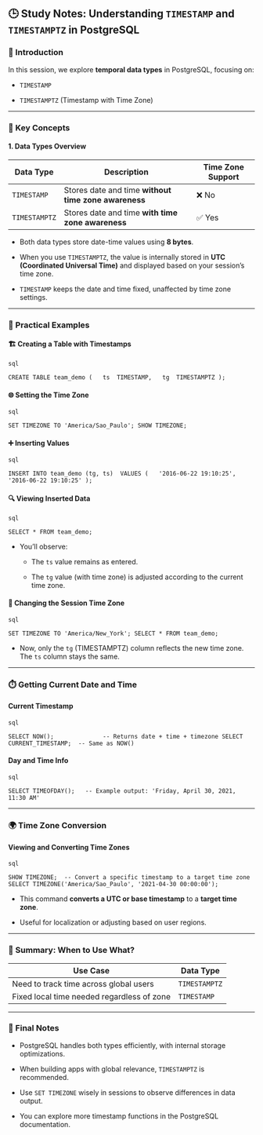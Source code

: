 ## 🕒 Study Notes: Understanding `TIMESTAMP` and `TIMESTAMPTZ` in PostgreSQL

### 📘 Introduction

In this session, we explore **temporal data types** in PostgreSQL, focusing on:

- `TIMESTAMP`
    
- `TIMESTAMPTZ` (Timestamp with Time Zone)
    

---

### 🧩 Key Concepts

#### 1. **Data Types Overview**

|Data Type|Description|Time Zone Support|
|---|---|---|
|`TIMESTAMP`|Stores date and time **without time zone awareness**|❌ No|
|`TIMESTAMPTZ`|Stores date and time **with time zone awareness**|✅ Yes|

- Both data types store date-time values using **8 bytes**.
    
- When you use `TIMESTAMPTZ`, the value is internally stored in **UTC (Coordinated Universal Time)** and displayed based on your session’s time zone.
    
- `TIMESTAMP` keeps the date and time fixed, unaffected by time zone settings.
    

---

### 🧪 Practical Examples

#### 🏗️ Creating a Table with Timestamps
	
	sql
	
`CREATE TABLE team_demo (   ts  TIMESTAMP,   tg  TIMESTAMPTZ );`

#### 🌐 Setting the Time Zone
	
	sql
	
`SET TIMEZONE TO 'America/Sao_Paulo'; SHOW TIMEZONE;`

#### ➕ Inserting Values
	
	sql
	
`INSERT INTO team_demo (tg, ts)  VALUES (   '2016-06-22 19:10:25',    '2016-06-22 19:10:25' );`

#### 🔍 Viewing Inserted Data
	
	sql
	
`SELECT * FROM team_demo;`

- You’ll observe:
    
    - The `ts` value remains as entered.
        
    - The `tg` value (with time zone) is adjusted according to the current time zone.
        

#### 🔄 Changing the Session Time Zone
	
	sql
	
`SET TIMEZONE TO 'America/New_York'; SELECT * FROM team_demo;`

- Now, only the `tg` (TIMESTAMPTZ) column reflects the new time zone.  
    The `ts` column stays the same.
    

---

### ⏱️ Getting Current Date and Time

#### Current Timestamp
	
	sql
	
`SELECT NOW();              -- Returns date + time + timezone SELECT CURRENT_TIMESTAMP;  -- Same as NOW()`

#### Day and Time Info
	
	sql
	
`SELECT TIMEOFDAY();   -- Example output: 'Friday, April 30, 2021, 11:30 AM'`

---

### 🌍 Time Zone Conversion

#### Viewing and Converting Time Zones
	
	sql
	
`SHOW TIMEZONE;  -- Convert a specific timestamp to a target time zone SELECT TIMEZONE('America/Sao_Paulo', '2021-04-30 00:00:00');`

- This command **converts a UTC or base timestamp** to a **target time zone**.
    
- Useful for localization or adjusting based on user regions.
    

---

### 🧠 Summary: When to Use What?

|Use Case|Data Type|
|---|---|
|Need to track time across global users|`TIMESTAMPTZ`|
|Fixed local time needed regardless of zone|`TIMESTAMP`|

---

### 🧾 Final Notes

- PostgreSQL handles both types efficiently, with internal storage optimizations.
    
- When building apps with global relevance, `TIMESTAMPTZ` is recommended.
    
- Use `SET TIMEZONE` wisely in sessions to observe differences in data output.
    
- You can explore more timestamp functions in the PostgreSQL documentation.
